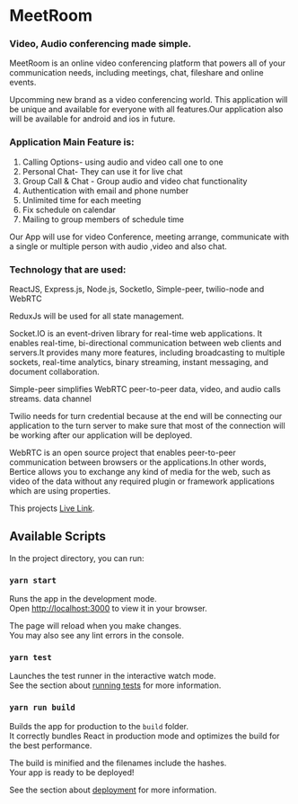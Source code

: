 # MeetRoom

### Video, Audio conferencing made simple.

MeetRoom is an online video conferencing platform that powers all of your communication needs, including meetings, chat, fileshare and online events.

Upcomming new brand as a video conferencing world. This application will be unique and available for everyone with all features.Our application also will be available for android and ios in future.

### Application Main Feature is:
1. Calling Options- using audio and video call one to one
2. Personal Chat- They can use it for live chat
3. Group Call & Chat - Group audio and video chat functionality
4. Authentication with email and phone number
5. Unlimited time for each meeting
6. Fix schedule on calendar 
7. Mailing to group members of schedule time

Our App will use for video Conference, meeting arrange, communicate with a single or multiple person with audio ,video and also chat.

### Technology that are used: 
ReactJS, Express.js, Node.js, SocketIo, Simple-peer, twilio-node and WebRTC

ReduxJs will be used for all state management.

Socket.IO is an event-driven library for real-time web applications. It enables real-time, bi-directional communication between web clients and servers.It provides many more features, including broadcasting to multiple sockets, real-time analytics, binary streaming, instant messaging, and document collaboration.

Simple-peer simplifies WebRTC peer-to-peer data, video, and audio calls streams. data channel

Twilio needs for turn credential because at the end will be connecting our application to the turn server to make sure that most of the connection will be working after our application will be deployed.

WebRTC is an open source project that enables peer-to-peer communication between browsers or the applications.In other words, Bertice allows you to exchange any kind of media for the web, such as video of the data without any required plugin or framework applications which are using properties.

This projects [Live Link](https://meetroom.vercel.app).

## Available Scripts

In the project directory, you can run:

### `yarn start`

Runs the app in the development mode.\
Open [http://localhost:3000](http://localhost:3000) to view it in your browser.

The page will reload when you make changes.\
You may also see any lint errors in the console.

### `yarn test`

Launches the test runner in the interactive watch mode.\
See the section about [running tests](https://facebook.github.io/create-react-app/docs/running-tests) for more information.

### `yarn run build`

Builds the app for production to the `build` folder.\
It correctly bundles React in production mode and optimizes the build for the best performance.

The build is minified and the filenames include the hashes.\
Your app is ready to be deployed!

See the section about [deployment](https://facebook.github.io/create-react-app/docs/deployment) for more information.
